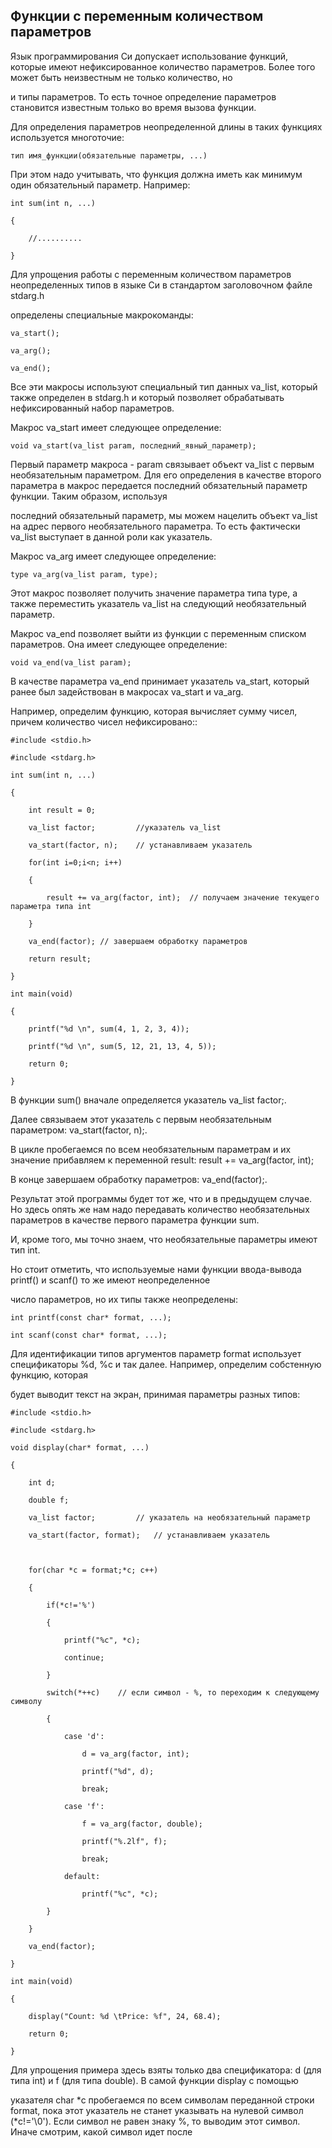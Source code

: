 ## Функции с переменным количеством параметров

Язык программирования Си допускает использование функций, которые имеют нефиксированное количество параметров. Более того может быть неизвестным не только количество, но 

и типы параметров. То есть точное определение параметров становится известным только во время вызова функции.

Для определения параметров неопределенной длины в таких функциях используется многоточие:

```
тип имя_функции(обязательные параметры, ...)
```

При этом надо учитывать, что функция должна иметь как минимум один обязательный параметр. Например:

```
int sum(int n, ...)

{

	//..........

}
```

Для упрощения работы с переменным количеством параметров неопределенных типов в языке Си в стандартом заголовочном файле stdarg.h 

определены специальные макрокоманды:

```
va_start();

va_arg();

va_end();
```

Все эти макросы используют специальный тип данных va_list, который также определен в stdarg.h и который позволяет обрабатывать нефиксированный набор параметров.

Макрос va_start имеет следующее определение:

```
void va_start(va_list param, последний_явный_параметр);
```

Первый параметр макроса - param связывает объект va_list с первым необязательным параметром. Для его определения в качестве второго параметра в макрос передается последний обязательный параметр функции. Таким образом, используя 

последний обязательный параметр, мы можем нацелить объект va_list на адрес первого необязательного параметра. То есть фактически va_list выступает в данной роли как указатель.

Макрос va_arg имеет следующее определение:

```
type va_arg(va_list param, type);
```

Этот макрос позволяет получить значение параметра типа type, а также переместить указатель va_list на следующий необязательный параметр.

Макрос va_end позволяет выйти из функции с переменным списком параметров. Она имеет следующее определение:

```
void va_end(va_list param);
```

В качестве параметра va_end принимает указатель va_start, который ранее был задействован в макросах va_start и va_arg.

Например, определим функцию, которая вычисляет сумму чисел, причем количество чисел нефиксировано::

```
#include <stdio.h>

#include <stdarg.h>

int sum(int n, ...)

{

	int result = 0;

	va_list factor;			//указатель va_list

	va_start(factor, n);	// устанавливаем указатель

	for(int i=0;i<n; i++)

	{

		result += va_arg(factor, int);	// получаем значение текущего параметра типа int

	}

	va_end(factor);	// завершаем обработку параметров

	return result;

}

int main(void)

{	

	printf("%d \n", sum(4, 1, 2, 3, 4));

	printf("%d \n", sum(5, 12, 21, 13, 4, 5));

	return 0;

}
```

В функции sum() вначале определяется указатель va_list factor;.

Далее связываем этот указатель с первым необязательным параметром: va_start(factor, n);.

В цикле пробегаемся по всем необязательным параметрам и их значение прибавляем к переменной result: result += va_arg(factor, int);

В конце завершаем обработку параметров: va_end(factor);.

Результат этой программы будет тот же, что и в предыдущем случае. Но здесь опять же нам надо передавать количество необязательных параметров в качестве первого параметра функции sum. 

И, кроме того, мы точно знаем, что необязательные параметры имеют тип int.

Но стоит отметить, что используемые нами функции ввода-вывода printf() и scanf() то же имеют неопределенное 

число параметров, но их типы также неопределены:

```
int printf(const char* format, ...);

int scanf(const char* format, ...);
```

Для идентификации типов аргументов параметр format использует спецификаторы %d, %c и так далее. Например, определим собстенную функцию, которая 

будет выводит текст на экран, принимая параметры разных типов:

```
#include <stdio.h>

#include <stdarg.h>

void display(char* format, ...)

{

	int d; 

	double f;

	va_list factor;			// указатель на необязательный параметр

	va_start(factor, format);	// устанавливаем указатель

	

	for(char *c = format;*c; c++)

	{

		if(*c!='%')

		{

			printf("%c", *c);

			continue;

		}

		switch(*++c)	// если символ - %, то переходим к следующему символу

		{

			case 'd': 

				d = va_arg(factor, int);

				printf("%d", d);

				break;

			case 'f': 

				f = va_arg(factor, double);

				printf("%.2lf", f);

				break;

			default:

				printf("%c", *c);

		}

	}

	va_end(factor);

}

int main(void)

{	

	display("Count: %d \tPrice: %f", 24, 68.4);

	return 0;

}
```

Для упрощения примера здесь взяты только два спецификатора: d (для типа int) и f (для типа double). В самой функции display с помощью 

указателя char *c пробегаемся по всем символам переданной строки format, пока этот указатель не станет указывать на нулевой символ (*c!='\0'). Если символ не равен знаку %, то выводим этот символ. Иначе смотрим, какой символ идет после 


